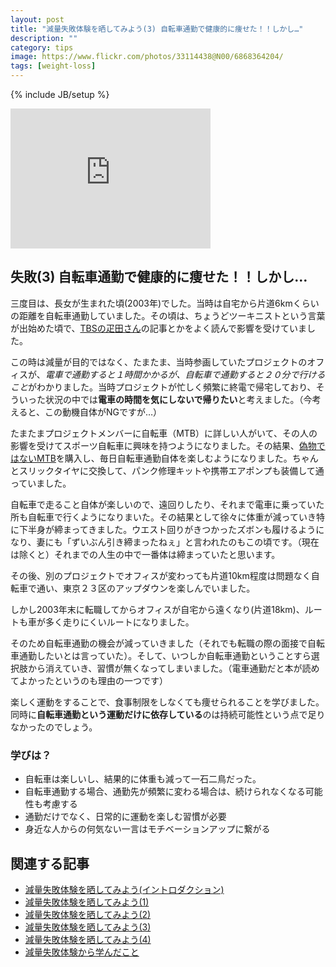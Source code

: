 ```yaml
---
layout: post
title: "減量失敗体験を晒してみよう(3) 自転車通勤で健康的に痩せた！！しかし…"
description: ""
category: tips
image: https://www.flickr.com/photos/33114438@N00/6868364204/
tags: [weight-loss]
---
```

{% include JB/setup %}

<iframe src="https://www.flickr.com/photos/33114438@N00/6868364204/player/" width="320" height="224" frameborder="0" allowfullscreen webkitallowfullscreen mozallowfullscreen oallowfullscreen msallowfullscreen></iframe>

## 失敗(3) 自転車通勤で健康的に痩せた！！しかし…

三度目は、長女が生まれた頃(2003年)でした。当時は自宅から片道6kmくらいの距離を自転車通勤していました。その頃は、ちょうどツーキニストという言葉が出始めた頃で、[TBSの疋田さん](http://ja.wikipedia.org/wiki/%E7%96%8B%E7%94%B0%E6%99%BA)の記事とかをよく読んで影響を受けていました。

この時は減量が目的ではなく、たまたま、当時参画していたプロジェクトのオフィスが、*電車で通勤すると１時間かかるが、自転車で通勤すると２０分で行けること*がわかりました。当時プロジェクトが忙しく頻繁に終電で帰宅しており、そういった状況の中では**電車の時間を気にしないで帰りたい**と考えました。（今考えると、この動機自体がNGですが…）

たまたまプロジェクトメンバーに自転車（MTB）に詳しい人がいて、その人の影響を受けてスポーツ自転車に興味を持つようになりました。その結果、[偽物ではないMTB](http://goo.gl/BjeDsC)を購入し、毎日自転車通勤自体を楽しむようになりました。ちゃんとスリックタイヤに交換して、パンク修理キットや携帯エアポンプも装備して通っていました。

自転車で走ること自体が楽しいので、遠回りしたり、それまで電車に乗っていた所も自転車で行くようになりまいた。その結果として徐々に体重が減っていき特に下半身が締まってきました。ウエスト回りがきつかったズボンも履けるようになり、妻にも「ずいぶん引き締まったねぇ」と言われたのもこの頃です。（現在は除くと）それまでの人生の中で一番体は締まっていたと思います。

その後、別のプロジェクトでオフィスが変わっても片道10km程度は問題なく自転車で通い、東京２３区のアップダウンを楽しんでいました。

しかし2003年末に転職してからオフィスが自宅から遠くなり(片道18km)、ルートも車が多く走りにくいルートになりました。

そのため自転車通勤の機会が減っていきました（それでも転職の際の面接で自転車通勤したいとは言っていた）。そして、いつしか自転車通勤ということすら選択肢から消えていき、習慣が無くなってしまいました。（電車通勤だと本が読めてよかったというのも理由の一つです）

楽しく運動をすることで、食事制限をしなくても痩せられることを学びました。同時に**自転車通勤という運動だけに依存している**のは持続可能性という点で足りなかったのでしょう。

### 学びは？

* 自転車は楽しいし、結果的に体重も減って一石二鳥だった。
* 自転車通勤する場合、通勤先が頻繁に変わる場合は、続けられなくなる可能性も考慮する
* 通勤だけでなく、日常的に運動を楽しむ習慣が必要
* 身近な人からの何気ない一言はモチベーションアップに繋がる

## 関連する記事

* [減量失敗体験を晒してみよう(イントロダクション)](../failure-experiences-of-weight-loss/)
* [減量失敗体験を晒してみよう(1)](../failure-experiences-of-weight-loss-1/)
* [減量失敗体験を晒してみよう(2)](../failure-experiences-of-weight-loss-2/)
* [減量失敗体験を晒してみよう(3)](../failure-experiences-of-weight-loss-3/)
* [減量失敗体験を晒してみよう(4)](../failure-experiences-of-weight-loss-4/)
* [減量失敗体験から学んだこと](../failure-experiences-of-weight-loss-retro/)
